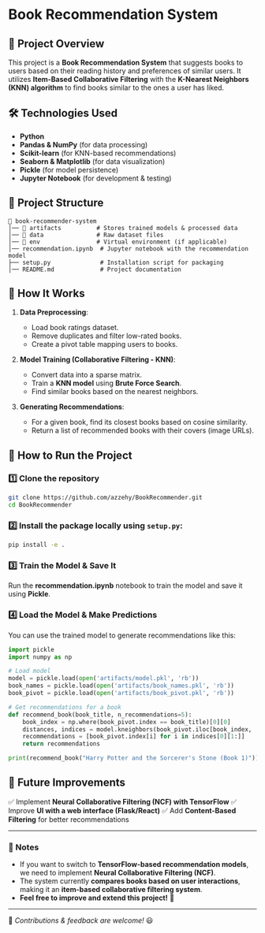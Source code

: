 # Book Recommendation System

## 📌 Project Overview
This project is a **Book Recommendation System** that suggests books to users based on their reading history and preferences of similar users. It utilizes **Item-Based Collaborative Filtering** with the **K-Nearest Neighbors (KNN) algorithm** to find books similar to the ones a user has liked.

## 🛠️ Technologies Used
- **Python**
- **Pandas & NumPy** (for data processing)
- **Scikit-learn** (for KNN-based recommendations)
- **Seaborn & Matplotlib** (for data visualization)
- **Pickle** (for model persistence)
- **Jupyter Notebook** (for development & testing)

## 📂 Project Structure
```
📂 book-recommender-system
│── 📂 artifacts          # Stores trained models & processed data
│── 📂 data               # Raw dataset files
│── 📂 env                # Virtual environment (if applicable)
│── recommendation.ipynb  # Jupyter notebook with the recommendation model
├── setup.py              # Installation script for packaging
│── README.md             # Project documentation
```

## 🚀 How It Works
1. **Data Preprocessing**:
   - Load book ratings dataset.
   - Remove duplicates and filter low-rated books.
   - Create a pivot table mapping users to books.

2. **Model Training (Collaborative Filtering - KNN)**:
   - Convert data into a sparse matrix.
   - Train a **KNN model** using **Brute Force Search**.
   - Find similar books based on the nearest neighbors.

3. **Generating Recommendations**:
   - For a given book, find its closest books based on cosine similarity.
   - Return a list of recommended books with their covers (image URLs).

## 📌 How to Run the Project
### 1️⃣ Clone the repository
   ```bash
   git clone https://github.com/azzehy/BookRecommender.git
   cd BookRecommender
   ```

### 2️⃣ Install the package locally using `setup.py`:
   ```bash
   pip install -e .
   ```

### 3️⃣ Train the Model & Save It
Run the **recommendation.ipynb** notebook to train the model and save it using **Pickle**.

### 4️⃣  Load the Model & Make Predictions
You can use the trained model to generate recommendations like this:
```python
import pickle
import numpy as np

# Load model
model = pickle.load(open('artifacts/model.pkl', 'rb'))
book_names = pickle.load(open('artifacts/book_names.pkl', 'rb'))
book_pivot = pickle.load(open('artifacts/book_pivot.pkl', 'rb'))

# Get recommendations for a book
def recommend_book(book_title, n_recommendations=5):
    book_index = np.where(book_pivot.index == book_title)[0][0]
    distances, indices = model.kneighbors(book_pivot.iloc[book_index, :].values.reshape(1, -1), n_neighbors=n_recommendations + 1)
    recommendations = [book_pivot.index[i] for i in indices[0][1:]]
    return recommendations

print(recommend_book("Harry Potter and the Sorcerer's Stone (Book 1)"))
```

## 🎯 Future Improvements
✅ Implement **Neural Collaborative Filtering (NCF) with TensorFlow**
✅ Improve **UI with a web interface (Flask/React)**
✅ Add **Content-Based Filtering** for better recommendations

---
### 📌 Notes
- If you want to switch to **TensorFlow-based recommendation models**, we need to implement **Neural Collaborative Filtering (NCF)**.
- The system currently **compares books based on user interactions**, making it an **item-based collaborative filtering system**.
- **Feel free to improve and extend this project!** 🚀

---
📌 *Contributions & feedback are welcome!* 😃

